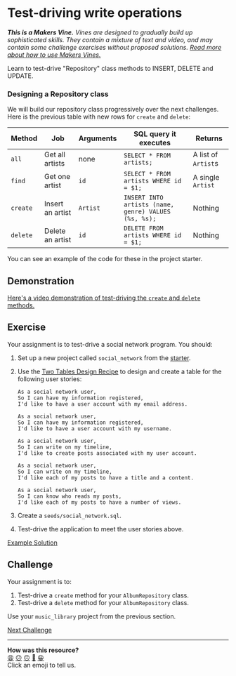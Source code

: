 # Test-driving write operations

_**This is a Makers Vine.** Vines are designed to gradually build up
sophisticated skills. They contain a mixture of text and video, and may contain
some challenge exercises without proposed solutions. [Read more about how to use
Makers
Vines.](https://github.com/makersacademy/course/blob/main/labels/vines.md)_

Learn to test-drive "Repository" class methods to INSERT, DELETE and UPDATE.
### Designing a Repository class

We will build our repository class progressively over the next challenges. Here
is the previous table with new rows for `create` and `delete`:

| Method   | Job              | Arguments | SQL query it executes                                | Returns             |
| -------- | ---------------- | --------- | ---------------------------------------------------- | ------------------- |
| `all`    | Get all artists  | none      | `SELECT * FROM artists;`                             | A list of `Artist`s |
| `find`   | Get one artist   | `id`      | `SELECT * FROM artists WHERE id = $1;`               | A single `Artist`   |
| `create` | Insert an artist | `Artist`  | `INSERT INTO artists (name, genre) VALUES (%s, %s);` | Nothing             |
| `delete` | Delete an artist | `id`      | `DELETE FROM artists WHERE id = $1;`                 | Nothing             |

You can see an example of the code for these in the project starter.

## Demonstration

[Here's a video demonstration of test-driving the `create` and `delete`
methods.](https://www.youtube.com/watch?v=POF2BNCBAgI&t=3146s)

## Exercise

Your assignment is to test-drive a social network program. You should:

1. Set up a new project called `social_network` from the
   [starter](https://github.com/makersacademy/databases-in-python-project-starter).

2. Use the [Two Tables Design Recipe](../resources/two_table_design_recipe_template.md)
   to design and create a table for the following user stories:

   ```
   As a social network user,
   So I can have my information registered,
   I'd like to have a user account with my email address.

   As a social network user,
   So I can have my information registered,
   I'd like to have a user account with my username.

   As a social network user,
   So I can write on my timeline,
   I'd like to create posts associated with my user account.

   As a social network user,
   So I can write on my timeline,
   I'd like each of my posts to have a title and a content.

   As a social network user,
   So I can know who reads my posts,
   I'd like each of my posts to have a number of views.
   ```

3. Create a `seeds/social_network.sql`.
4. Test-drive the application to meet the user stories above.

[Example Solution](https://youtu.be/QLXyo8fuMOA&t=0s)

## Challenge

Your assignment is to:

1. Test-drive a `create` method for your `AlbumRepository` class.
2. Test-drive a `delete` method for your `AlbumRepository` class.

Use your `music_library` project from the previous section.


[Next Challenge](07_wrapping_in_application_class.md)

<!-- BEGIN GENERATED SECTION DO NOT EDIT -->

---

**How was this resource?**  
[😫](https://airtable.com/shrUJ3t7KLMqVRFKR?prefill_Repository=makersacademy%2Fdatabases-in-python&prefill_File=challenges%2F06_test_driving_write_operations.md&prefill_Sentiment=😫) [😕](https://airtable.com/shrUJ3t7KLMqVRFKR?prefill_Repository=makersacademy%2Fdatabases-in-python&prefill_File=challenges%2F06_test_driving_write_operations.md&prefill_Sentiment=😕) [😐](https://airtable.com/shrUJ3t7KLMqVRFKR?prefill_Repository=makersacademy%2Fdatabases-in-python&prefill_File=challenges%2F06_test_driving_write_operations.md&prefill_Sentiment=😐) [🙂](https://airtable.com/shrUJ3t7KLMqVRFKR?prefill_Repository=makersacademy%2Fdatabases-in-python&prefill_File=challenges%2F06_test_driving_write_operations.md&prefill_Sentiment=🙂) [😀](https://airtable.com/shrUJ3t7KLMqVRFKR?prefill_Repository=makersacademy%2Fdatabases-in-python&prefill_File=challenges%2F06_test_driving_write_operations.md&prefill_Sentiment=😀)  
Click an emoji to tell us.

<!-- END GENERATED SECTION DO NOT EDIT -->

